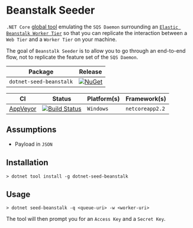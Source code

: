 # Beanstalk Seeder

`.NET Core` [global tool][dotnet-global-tools] emulating the `SQS Daemon` surrounding an [`Elastic Beanstalk Worker Tier`][worker-tier] so that you can replicate the interaction between a `Web Tier` and a `Worker Tier` on your machine.

The goal of `Beanstalk Seeder` is to allow you to go through an end-to-end flow, not to replicate the feature set of the `SQS Daemon`.

| Package | Release |
| - | - |
| `dotnet-seed-beanstalk` | [![NuGet][nuget-tool-badge]][nuget-tool-command] |

| CI | Status | Platform(s) | Framework(s) |
| --- | --- | --- | --- |
| [AppVeyor][app-veyor] | [![Build Status][app-veyor-shield]][app-veyor] | `Windows` | `netcoreapp2.2` |

## Assumptions

- Payload in `JSON`

## Installation

```posh
> dotnet tool install -g dotnet-seed-beanstalk
```

## Usage

```posh
> dotnet seed-beanstalk -q <queue-uri> -w <worker-uri>
```

The tool will then prompt you for an `Access Key` and a `Secret Key`.

[worker-tier]: http://docs.aws.amazon.com/elasticbeanstalk/latest/dg/using-features-managing-env-tiers.html
[available-regions]: http://docs.aws.amazon.com/AWSEC2/latest/UserGuide/using-regions-availability-zones.html#concepts-available-regions
[app-veyor-yml]: appveyor.yml
[app-veyor]: https://ci.appveyor.com/project/GabrielWeyer/beanstalk-seeder
[app-veyor-shield]: https://img.shields.io/appveyor/ci/gabrielweyer/beanstalk-seeder/master.svg?label=AppVeyor&style=flat-square
[dotnet-global-tools]: https://docs.microsoft.com/en-us/dotnet/core/tools/global-tools
[nuget-tool-badge]: https://img.shields.io/nuget/v/dotnet-seed-beanstalk.svg?label=NuGet&style=flat-square
[nuget-tool-command]: https://www.nuget.org/packages/dotnet-seed-beanstalk
